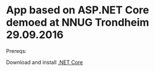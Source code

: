 # App based on ASP.NET Core demoed at NNUG Trondheim 29.09.2016

Prereqs:

Download and install [.NET Core](https://www.microsoft.com/net/core])
